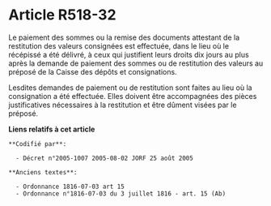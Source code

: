 # Article R518-32

Le paiement des sommes ou la remise des documents attestant de la restitution des valeurs consignées est effectuée, dans le
lieu où le récépissé a été délivré, à ceux qui justifient leurs droits dix jours au plus après la demande de paiement des
sommes ou de restitution des valeurs au préposé de la Caisse des dépôts et consignations.

Lesdites demandes de paiement ou de restitution sont faites au lieu où la consignation a été effectuée. Elles doivent être
accompagnées des pièces justificatives nécessaires à la restitution et être dûment visées par le préposé.

**Liens relatifs à cet article**

	**Codifié par**:

	  - Décret n°2005-1007 2005-08-02 JORF 25 août 2005

	**Anciens textes**:

	  - Ordonnance 1816-07-03 art 15
	  - Ordonnance n°1816-07-03 du 3 juillet 1816 - art. 15 (Ab)
